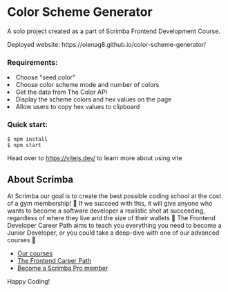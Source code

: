 # Color Scheme Generator

A solo project created as a part of Scrimba Frontend Development Course.
<p>Deployed website: https://olenag8.github.io/color-scheme-generator/ </p>

<h3>Requirements:</h3>
<li>Choose "seed color"</li>
<li>Choose color scheme mode and number of colors</li>
<li>Get the data from The Color API</li>
<li>Display the scheme colors and hex values on the page</li>
<li>Allow users to copy hex values to clipboard</li>

<h3>Quick start:</h3>

```
$ npm install
$ npm start
````

Head over to https://vitejs.dev/ to learn more about using vite
## About Scrimba

At Scrimba our goal is to create the best possible coding school at the cost of a gym membership! 💜
If we succeed with this, it will give anyone who wants to become a software developer a realistic shot at succeeding, regardless of where they live and the size of their wallets 🎉
The Frontend Developer Career Path aims to teach you everything you need to become a Junior Developer, or you could take a deep-dive with one of our advanced courses 🚀

- [Our courses](https://scrimba.com/allcourses)
- [The Frontend Career Path](https://scrimba.com/learn/frontend)
- [Become a Scrimba Pro member](https://scrimba.com/pricing)

Happy Coding!
